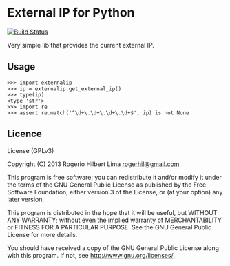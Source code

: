 # External IP for Python

[![Build Status](https://travis-ci.org/rogerhil/externalip.png?branch=master)](https://travis-ci.org/rogerhil/externalip)

Very simple lib that provides the current external IP.

## Usage

    >>> import externalip
    >>> ip = externalip.get_external_ip()
    >>> type(ip)
    <type 'str'>
    >>> import re
    >>> assert re.match('^\d+\.\d+\.\d+\.\d+$', ip) is not None


## Licence

License (GPLv3)

Copyright (C) 2013 Rogerio Hilbert Lima <rogerhil@gmail.com>

This program is free software: you can redistribute it and/or modify
it under the terms of the GNU General Public License as published by
the Free Software Foundation, either version 3 of the License, or
(at your option) any later version.

This program is distributed in the hope that it will be useful,
but WITHOUT ANY WARRANTY; without even the implied warranty of
MERCHANTABILITY or FITNESS FOR A PARTICULAR PURPOSE. See the
GNU General Public License for more details.

You should have received a copy of the GNU General Public License
along with this program. If not, see <http://www.gnu.org/licenses/>.


